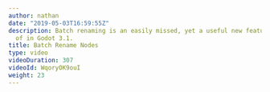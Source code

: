 ```yaml
---
author: nathan
date: "2019-05-03T16:59:55Z"
description: Batch renaming is an easily missed, yet a useful new feature to be aware
  of in Godot 3.1.
title: Batch Rename Nodes
type: video
videoDuration: 307
videoId: WqoryOK9ouI
weight: 23
---
```


